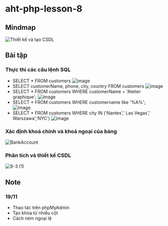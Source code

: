 ﻿# aht-php-lesson-8
## Mindmap
![Thiết kế và tạo CSDL](https://github.com/user-attachments/assets/a74ab7e2-f5c3-4a2f-a94a-ccf31a1563ea)
## Bài tập
### Thực thi các câu lệnh SQL
- SELECT * FROM customers
![image](https://github.com/user-attachments/assets/f16f41b1-9bc4-4d74-833d-371cdb8da8e9)
- SELECT customerName, phone, city, country FROM customers
![image](https://github.com/user-attachments/assets/ea01963a-6644-4783-afd5-bb39d21edcf2)
- SELECT * FROM customers WHERE customerName = 'Atelier graphique';
![image](https://github.com/user-attachments/assets/e9d67297-1f4d-45b7-9ddb-3c00397c5742)
- SELECT * FROM customers WHERE customername like '%A%';
![image](https://github.com/user-attachments/assets/31440d3e-4289-4b41-a5d7-14f83372e053)
- SELECT * FROM customers WHERE city IN ('Nantes',' Las Vegas',' Warszawa','NYC')
![image](https://github.com/user-attachments/assets/6faa2ed0-4762-417e-a844-1df82e847687)
### Xác định khoá chính và khoá ngoại của bảng
![BankAccount](https://github.com/user-attachments/assets/6a54477c-463f-4ce6-8df4-957e2ffec987)
### Phân tích và thiết kế CSDL
![8-3 (1)](https://github.com/user-attachments/assets/0fff801e-c127-4312-9498-20f13d2280d7)

## Note
### 19/11
- Thao tác trên phpMyAdmin
- Tạo khóa từ nhiều cột
- Cách ném ngoại lệ
